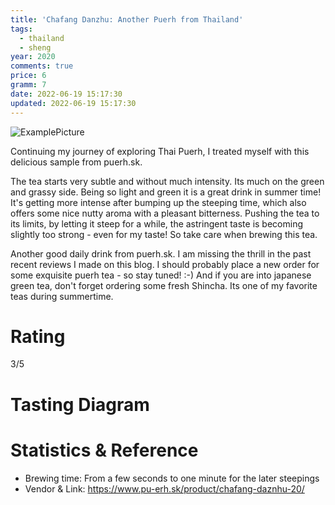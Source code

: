 ```yaml
---
title: 'Chafang Danzhu: Another Puerh from Thailand'
tags:
  - thailand
  - sheng
year: 2020
comments: true
price: 6
gramm: 7
date: 2022-06-19 15:17:30
updated: 2022-06-19 15:17:30
---
```


![ExamplePicture](setup.jpeg)

Continuing my journey of exploring Thai Puerh, I treated myself with this delicious sample from puerh.sk.

<!-- more -->

The tea starts very subtle and without much intensity. Its much on the green and grassy side.
Being so light and green it is a great drink in summer time!
It's getting more intense after bumping up the steeping time, which also offers some nice nutty aroma with a pleasant bitterness.
Pushing the tea to its limits, by letting it steep for a while, the astringent taste is becoming slightly too strong - even for my taste! So take care when brewing this tea.

Another good daily drink from puerh.sk. I am missing the thrill in the past recent reviews I made on this blog. I should probably place a new order for some exquisite puerh tea - so stay tuned! :-)
And if you are into japanese green tea, don't forget ordering some fresh Shincha. Its one of my favorite teas during summertime.

# Rating
3/5

# Tasting Diagram

# Statistics & Reference

- Brewing time: From a few seconds to one minute for the later steepings
- Vendor & Link: https://www.pu-erh.sk/product/chafang-daznhu-20/
